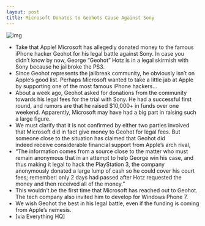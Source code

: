```yaml
---
layout: post
title: Microsoft Donates to Geohots Cause Against Sony
---
```

![img](http://media.idownloadblog.com/wp-content/uploads/2011/02/Geohot-Money-Signs.png)
* Take that Apple! Microsoft has allegedly donated money to the famous iPhone hacker Geohot for his legal battle against Sony. In case you didn’t know by now, George “Geohot” Hotz is in a legal skirmish with Sony because he jailbroke the PS3.
* Since Geohot represents the jailbreak community, he obviously isn’t on Apple’s good list. Perhaps Microsoft wanted to take a little jab at Apple by supporting one of the most famous iPhone hackers…
* About a week ago, Geohot asked for donations from the community towards his legal fees for the trial with Sony. He had a successful first round, and rumors are that he raised $10,000+ in funds over one weekend. Apparently, Microsoft may have had a big part in raising such a large figure.
* We must clarify that it is not confirmed by either two parties involved that Microsoft did in fact give money to Geohot for legal fees. But someone close to the situation has claimed that Geohot did indeed receive considerable financial support from Apple’s arch rival,
* “The information comes from a source close to the matter who must remain anonymous that in an attempt to help George win his case, and thus making it legal to hack the PlayStation 3, the company anonymously donated a large lump of cash so he could cover his court fees; remember: only 2 days had passed after Hotz requested the money and then received all of the money.”
* This wouldn’t be the first time that Microsoft has reached out to Geohot. The tech company also invited him to develop for Windows Phone 7.
* We wish Geohot the best in his legal battle, even if the funding is coming from Apple’s nemesis.
* [via Everything HQ]

